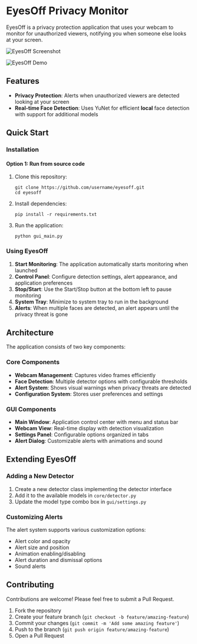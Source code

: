 # EyesOff Privacy Monitor

EyesOff is a privacy protection application that uses your webcam to monitor for unauthorized viewers, notifying you when someone else looks at your screen.

![EyesOff Screenshot](https://github.com/user-attachments/assets/7e45274e-b5c1-44a4-9908-89d10b0100a0)

![EyesOff Demo](https://www.eyesoff.app/images/demo.gif)

## Features

- **Privacy Protection**: Alerts when unauthorized viewers are detected looking at your screen
- **Real-time Face Detection**: Uses YuNet for efficient <b>local</b> face detection with support for additional models

## Quick Start

### Installation

#### Option 1: Run from source code

1. Clone this repository:
   ```
   git clone https://github.com/username/eyesoff.git
   cd eyesoff
   ```

2. Install dependencies:
   ```
   pip install -r requirements.txt
   ```

3. Run the application:
   ```
   python gui_main.py
   ```

### Using EyesOff

1. **Start Monitoring**: The application automatically starts monitoring when launched
2. **Control Panel**: Configure detection settings, alert appearance, and application preferences
3. **Stop/Start**: Use the Start/Stop button at the bottom left to pause monitoring
4. **System Tray**: Minimize to system tray to run in the background
5. **Alerts**: When multiple faces are detected, an alert appears until the privacy threat is gone

## Architecture

The application consists of two key components:

### Core Components

- **Webcam Management**: Captures video frames efficiently
- **Face Detection**: Multiple detector options with configurable thresholds
- **Alert System**: Shows visual warnings when privacy threats are detected 
- **Configuration System**: Stores user preferences and settings

### GUI Components

- **Main Window**: Application control center with menu and status bar
- **Webcam View**: Real-time display with detection visualization
- **Settings Panel**: Configurable options organized in tabs
- **Alert Dialog**: Customizable alerts with animations and sound

## Extending EyesOff

### Adding a New Detector

1. Create a new detector class implementing the detector interface
2. Add it to the available models in `core/detector.py`
3. Update the model type combo box in `gui/settings.py`

### Customizing Alerts

The alert system supports various customization options:
- Alert color and opacity
- Alert size and position
- Animation enabling/disabling
- Alert duration and dismissal options
- Sound alerts

## Contributing

Contributions are welcome! Please feel free to submit a Pull Request.

1. Fork the repository
2. Create your feature branch (`git checkout -b feature/amazing-feature`)
3. Commit your changes (`git commit -m 'Add some amazing feature'`)
4. Push to the branch (`git push origin feature/amazing-feature`)
5. Open a Pull Request
